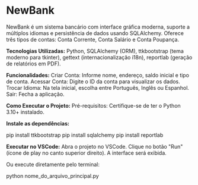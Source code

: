 # NewBank
NewBank é um sistema bancário com interface gráfica moderna, suporte a múltiplos idiomas e persistência de dados usando SQLAlchemy.
Oferece três tipos de contas: Conta Corrente, Conta Salário e Conta Poupança.

**Tecnologias Utilizadas:**
Python, SQLAlchemy (ORM), ttkbootstrap (tema moderno para tkinter), gettext (internacionalização i18n), reportlab (geração de relatórios em PDF).

**Funcionalidades:**
Criar Conta: Informe nome, endereço, saldo inicial e tipo de conta.
Acessar Conta: Digite o ID da conta para visualizar os dados.
Trocar Idioma: Na tela inicial, escolha entre Português, Inglês ou Espanhol.
Sair: Fecha a aplicação.

**Como Executar o Projeto:**
Pré-requisitos:
Certifique-se de ter o Python 3.10+ instalado.

**Instale as dependências:**

pip install ttkbootstrap
pip install sqlalchemy
pip install reportlab

**Executar no VSCode:**
Abra o projeto no VSCode.
Clique no botão "Run" (ícone de play no canto superior direito).
A interface será exibida.

Ou execute diretamente pelo terminal:

python nome_do_arquivo_principal.py
